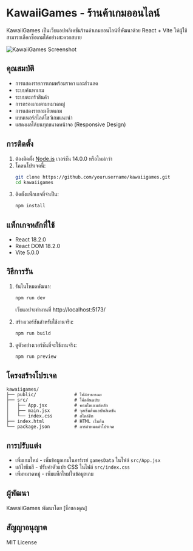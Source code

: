 # KawaiiGames - ร้านค้าเกมออนไลน์

KawaiiGames เป็นเว็บแอปพลิเคชันร้านค้าเกมออนไลน์ที่พัฒนาด้วย React + Vite ให้ผู้ใช้สามารถเลือกซื้อเกมได้อย่างสะดวกสบาย

![KawaiiGames Screenshot](https://via.placeholder.com/800x400/7b5aff/ffffff?text=KawaiiGames+Screenshot)

## คุณสมบัติ

- การแสดงรายการเกมพร้อมราคา และส่วนลด
- ระบบค้นหาเกม
- ระบบตะกร้าสินค้า
- การกรองเกมตามหมวดหมู่
- การแสดงรายละเอียดเกม
- แบนเนอร์สไลด์โชว์เกมแนะนำ
- แสดงผลได้บนทุกขนาดหน้าจอ (Responsive Design)

## การติดตั้ง

1. ต้องติดตั้ง [Node.js](https://nodejs.org/) เวอร์ชัน 14.0.0 หรือใหม่กว่า
2. โคลนโปรเจคนี้:
   ```bash
   git clone https://github.com/yourusername/kawaiigames.git
   cd kawaiigames
   ```
3. ติดตั้งแพ็กเกจที่จำเป็น:
   ```bash
   npm install
   ```

## แพ็กเกจหลักที่ใช้

- React 18.2.0
- React DOM 18.2.0
- Vite 5.0.0

## วิธีการรัน

1. รันในโหมดพัฒนา:
   ```bash
   npm run dev
   ```
   เว็บแอปจะทำงานที่ http://localhost:5173/

2. สร้างเวอร์ชันสำหรับใช้งานจริง:
   ```bash
   npm run build
   ```

3. ดูตัวอย่างเวอร์ชันที่จะใช้งานจริง:
   ```bash
   npm run preview
   ```

## โครงสร้างโปรเจค

```
kawaiigames/
├── public/              # ไฟล์สาธารณะ
├── src/                 # โค้ดต้นฉบับ
│   ├── App.jsx          # คอมโพเนนต์หลัก
│   ├── main.jsx         # จุดเริ่มต้นแอปพลิเคชัน
│   └── index.css        # สไตล์ชีท
├── index.html           # HTML เริ่มต้น
└── package.json         # การกำหนดค่าโปรเจค
```

## การปรับแต่ง

- เพิ่มเกมใหม่ - เพิ่มข้อมูลเกมในอาร์เรย์ `gamesData` ในไฟล์ `src/App.jsx`
- แก้ไขธีมสี - ปรับค่าตัวแปร CSS ในไฟล์ `src/index.css`
- เพิ่มหมวดหมู่ - เพิ่มแท็กใหม่ในข้อมูลเกม

## ผู้พัฒนา

KawaiiGames พัฒนาโดย [ชื่อของคุณ]

## สัญญาอนุญาต

MIT License

